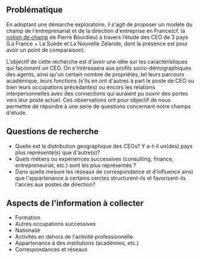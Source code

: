 ## Problématique

En adoptant une démarche exploratoire, il s'agit de proposer un modèle du champ de l'entreprenariat et de la direction d'entreprise en France(cf. la [notion de champ](https://fr.wikipedia.org/wiki/Champ_(sociologie)) de Pierre Bourdieu) à travers l’étude des CEO de 3 pays (La France + La Suède et La Nouvelle Zélande, dont la présence est pour avoir un point de comparaison).

L'objectif de cette recherche est d'avoir une idée sur les caractéristiques qui façonnent un CEO. On s'intéressera aux profils socio-démographiques des agents, ainsi qu'un certain nombre de propriétés, tel leurs parcours académique, leurs fonctions (s'ils en ont d'autres à part le poste de CEO ou bien leurs occupations précédantes) ou encors les relations interpersonnelles avec des connections qui auraient pu ouvrir des portes vers leur poste actuel. Ces observations ont pour objectif de nous permettre de répondre à une serie de questions concernant notre champs d'étude.

## Questions de recherche

* Quelle est la distribution geographique des CEOs? Y a-t-il un(des) pays plus représenté(s) que d'autre(s)?
* Quels métiers ou expériences successives (consulting, finance, entrepreneuriat, etc.) sont les plus représentés ?
* Dans quelle mesure les réseaux de correspondance et d'influence ainsi que l'appartenance à certains cercles structurent-ils et favorisent-ils l'accès aux postes de direction?

## Aspects de l'information à collecter

* Formation
* Autres occupations successives
* Nationalié
* Activités en dehors de l'activité professionnelle
* Appartenance à des institutions (académies, etc.)
* Correspondances et réseaux
